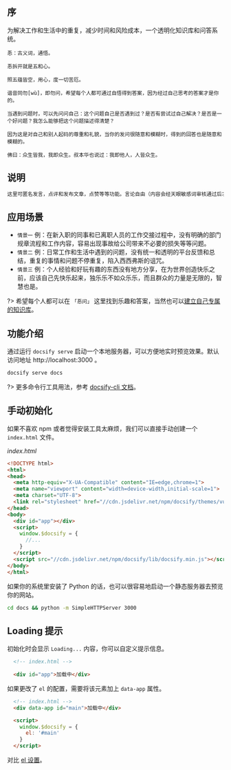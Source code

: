 ## 序

为解决工作和生活中的重复，减少时间和风险成本，一个透明化知识库和问答系统。

```「忢问」的愿景
忢：古义词，通悟。

忢拆开就是五和心。

照五蕴皆空，用心，度一切苦厄。

谐音同勿[wù]，即勿问，希望每个人都可通过自悟得到答案，因为经过自己思考的答案才是你的。

当遇到问题时，可以先问问自己：这个问题自己是否遇到过？是否有尝试过自己解决？是否是一个好问题？我怎么能够把这个问题描述得清楚？

因为这是对自己和别人起码的尊重和礼貌，当你的发问很随意和模糊时，得到的回答也是随意和模糊的。

佛曰：众生皆我，我即众生。叔本华也说过：我即他人，人皆众生。
```

## 说明



```bash
这里可匿名发言，点评和发布文章，点赞等等功能。言论自由（内容会经天眼敏感词审核通过后才能发布），可怼天怼地怼空气。
```

## 应用场景

- `情景一` 例：在新入职的同事和已离职人员的工作交接过程中，没有明确的部门规章流程和工作内容，容易出现事故给公司带来不必要的损失等等问题。
- `情景二` 例：日常工作和生活中遇到的问题，没有统一和透明的平台反馈和总结，重复的事情和问题不停重复，陷入西西弗斯的诅咒。
- `情景三` 例：个人经验和好玩有趣的东西没有地方分享，在为世界创造快乐之前，应该自己先快乐起来，独乐乐不如众乐乐，而且群众的力量是无限的，智慧也是。

?> 希望每个人都可以在 `「忢问」` 这里找到乐趣和答案，当然也可以[建立自己专属的知识库](zh-cn/more-pages.md)。

## 功能介绍

通过运行 `docsify serve` 启动一个本地服务器，可以方便地实时预览效果。默认访问地址 http://localhost:3000 。

```bash
docsify serve docs
```

?> 更多命令行工具用法，参考 [docsify-cli 文档](https://github.com/docsifyjs/docsify-cli)。

## 手动初始化

如果不喜欢 npm 或者觉得安装工具太麻烦，我们可以直接手动创建一个 `index.html` 文件。

*index.html*

```html
<!DOCTYPE html>
<html>
<head>
  <meta http-equiv="X-UA-Compatible" content="IE=edge,chrome=1">
  <meta name="viewport" content="width=device-width,initial-scale=1">
  <meta charset="UTF-8">
  <link rel="stylesheet" href="//cdn.jsdelivr.net/npm/docsify/themes/vue.css">
</head>
<body>
  <div id="app"></div>
  <script>
    window.$docsify = {
      //...
    }
  </script>
  <script src="//cdn.jsdelivr.net/npm/docsify/lib/docsify.min.js"></script>
</body>
</html>
```

如果你的系统里安装了 Python 的话，也可以很容易地启动一个静态服务器去预览你的网站。

```bash
cd docs && python -m SimpleHTTPServer 3000
```

## Loading 提示

初始化时会显示 `Loading...` 内容，你可以自定义提示信息。


```html
  <!-- index.html -->
  
  <div id="app">加载中</div>
```

如果更改了 `el` 的配置，需要将该元素加上 `data-app` 属性。

```html
  <!-- index.html -->
  <div data-app id="main">加载中</div>

  <script>
    window.$docsify = {
      el: '#main'
    }
  </script>
```

对比 [el 设置](configuration.md#el)。